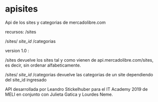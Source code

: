 # apisites
Api de los sites y categorias de mercadolibre.com

recursos:
  /sites
  
  /sites/ *site_id* /categorias
  
  version 1.0 :
  
  
   /sites    devuelve los sites tal y como vienen de api.mercadolibre.com/sites, es decir, sin ordenar alfabeticamente.
    
   /sites/ *site_id* /categorias    devuelve las categorias de un site dependiendo del site_id ingresado

API desarrollada por Leandro Stickelhuber para el IT Academy 2019 de MELI 
 en conjunto con Julieta Gatica y Lourdes Neme.
 
 
